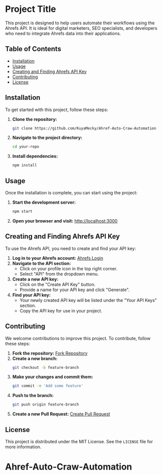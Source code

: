 # Project Title

This project is designed to help users automate their workflows using the Ahrefs API. It is ideal for digital marketers, SEO specialists, and developers who need to integrate Ahrefs data into their applications.

## Table of Contents

- [Installation](#installation)
- [Usage](#usage)
- [Creating and Finding Ahrefs API Key](#creating-and-finding-ahrefs-api-key)
- [Contributing](#contributing)
- [License](#license)

## Installation

To get started with this project, follow these steps:

1. **Clone the repository:**
    ```sh
    git clone https://github.com/KuyaMecky/Ahref-Auto-Craw-Automation
    ```
2. **Navigate to the project directory:**
    ```sh
    cd your-repo
    ```
3. **Install dependencies:**
    ```sh
    npm install
    ```

## Usage

Once the installation is complete, you can start using the project:

1. **Start the development server:**
    ```sh
    npm start
    ```
2. **Open your browser and visit:**
    [http://localhost:3000](http://localhost:3000)

## Creating and Finding Ahrefs API Key

To use the Ahrefs API, you need to create and find your API key:

1. **Log in to your Ahrefs account:** [Ahrefs Login](https://ahrefs.com/login)
2. **Navigate to the API section:**
    - Click on your profile icon in the top right corner.
    - Select "API" from the dropdown menu.
3. **Create a new API key:**
    - Click on the "Create API Key" button.
    - Provide a name for your API key and click "Generate".
4. **Find your API key:**
    - Your newly created API key will be listed under the "Your API Keys" section.
    - Copy the API key for use in your project.

## Contributing

We welcome contributions to improve this project. To contribute, follow these steps:

1. **Fork the repository:** [Fork Repository](https://github.com/KuyaMecky/Ahref-Auto-Craw-Automation)
2. **Create a new branch:**
    ```sh
    git checkout -b feature-branch
    ```
3. **Make your changes and commit them:**
    ```sh
    git commit -m 'Add some feature'
    ```
4. **Push to the branch:**
    ```sh
    git push origin feature-branch
    ```
5. **Create a new Pull Request:** [Create Pull Request](https://github.com/your-username/your-repo/pulls)

## License

This project is distributed under the MIT License. See the `LICENSE` file for more information.
# Ahref-Auto-Craw-Automation
